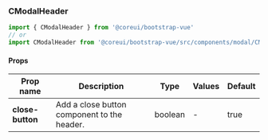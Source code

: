 ### CModalHeader

```jsx
import { CModalHeader } from '@coreui/bootstrap-vue'
// or
import CModalHeader from '@coreui/bootstrap-vue/src/components/modal/CModalHeader'
```

#### Props

| Prop name        | Description                                 | Type    | Values | Default |
| ---------------- | ------------------------------------------- | ------- | ------ | ------- |
| **close-button** | Add a close button component to the header. | boolean | -      | true    |
